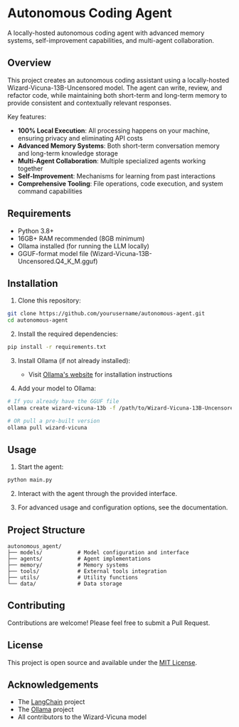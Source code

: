 # Autonomous Coding Agent

A locally-hosted autonomous coding agent with advanced memory systems, self-improvement capabilities, and multi-agent collaboration.

## Overview

This project creates an autonomous coding assistant using a locally-hosted Wizard-Vicuna-13B-Uncensored model. The agent can write, review, and refactor code, while maintaining both short-term and long-term memory to provide consistent and contextually relevant responses.

Key features:
- **100% Local Execution**: All processing happens on your machine, ensuring privacy and eliminating API costs
- **Advanced Memory Systems**: Both short-term conversation memory and long-term knowledge storage
- **Multi-Agent Collaboration**: Multiple specialized agents working together
- **Self-Improvement**: Mechanisms for learning from past interactions
- **Comprehensive Tooling**: File operations, code execution, and system command capabilities

## Requirements

- Python 3.8+
- 16GB+ RAM recommended (8GB minimum)
- Ollama installed (for running the LLM locally)
- GGUF-format model file (Wizard-Vicuna-13B-Uncensored.Q4_K_M.gguf)

## Installation

1. Clone this repository:
```bash
git clone https://github.com/yourusername/autonomous-agent.git
cd autonomous-agent
```

2. Install the required dependencies:
```bash
pip install -r requirements.txt
```

3. Install Ollama (if not already installed):
   - Visit [Ollama's website](https://ollama.ai/) for installation instructions

4. Add your model to Ollama:
```bash
# If you already have the GGUF file
ollama create wizard-vicuna-13b -f /path/to/Wizard-Vicuna-13B-Uncensored.Q4_K_M.gguf

# OR pull a pre-built version
ollama pull wizard-vicuna
```

## Usage

1. Start the agent:
```bash
python main.py
```

2. Interact with the agent through the provided interface.

3. For advanced usage and configuration options, see the documentation.

## Project Structure

```
autonomous_agent/
├── models/           # Model configuration and interface
├── agents/           # Agent implementations
├── memory/           # Memory systems
├── tools/            # External tools integration
├── utils/            # Utility functions
└── data/             # Data storage
```

## Contributing

Contributions are welcome! Please feel free to submit a Pull Request.

## License

This project is open source and available under the [MIT License](LICENSE).

## Acknowledgements

- The [LangChain](https://github.com/langchain-ai/langchain) project
- The [Ollama](https://ollama.ai/) project
- All contributors to the Wizard-Vicuna model 
